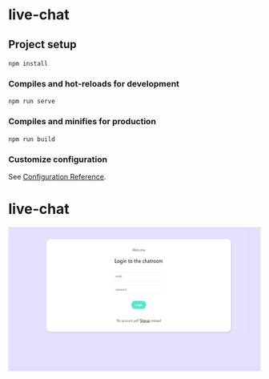 # live-chat

## Project setup
```
npm install
```

### Compiles and hot-reloads for development
```
npm run serve
```

### Compiles and minifies for production
```
npm run build
```

### Customize configuration
See [Configuration Reference](https://cli.vuejs.org/config/).
# live-chat

![Here is what the live application looks like](https://github.com/gustavNdamukong/live-chat/blob/main/public/live-chat1.png?raw=true)
